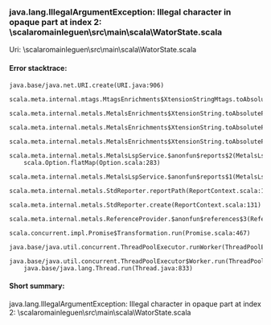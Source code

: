 ### java.lang.IllegalArgumentException: Illegal character in opaque part at index 2: <WORKSPACE>\scalaromainleguen\src\main\scala\WatorState.scala

Uri: <WORKSPACE>\scalaromainleguen\src\main\scala\WatorState.scala


#### Error stacktrace:

```
java.base/java.net.URI.create(URI.java:906)
	scala.meta.internal.mtags.MtagsEnrichments$XtensionStringMtags.toAbsolutePath(MtagsEnrichments.scala:188)
	scala.meta.internal.metals.MetalsEnrichments$XtensionString.toAbsolutePath(MetalsEnrichments.scala:756)
	scala.meta.internal.metals.MetalsEnrichments$XtensionString.toAbsolutePath(MetalsEnrichments.scala:753)
	scala.meta.internal.metals.MetalsEnrichments$XtensionString.toAbsolutePathSafe(MetalsEnrichments.scala:739)
	scala.meta.internal.metals.MetalsLspService.$anonfun$reports$2(MetalsLspService.scala:164)
	scala.Option.flatMap(Option.scala:283)
	scala.meta.internal.metals.MetalsLspService.$anonfun$reports$1(MetalsLspService.scala:162)
	scala.meta.internal.metals.StdReporter.reportPath(ReportContext.scala:163)
	scala.meta.internal.metals.StdReporter.create(ReportContext.scala:131)
	scala.meta.internal.metals.ReferenceProvider.$anonfun$references$3(ReferenceProvider.scala:200)
	scala.concurrent.impl.Promise$Transformation.run(Promise.scala:467)
	java.base/java.util.concurrent.ThreadPoolExecutor.runWorker(ThreadPoolExecutor.java:1136)
	java.base/java.util.concurrent.ThreadPoolExecutor$Worker.run(ThreadPoolExecutor.java:635)
	java.base/java.lang.Thread.run(Thread.java:833)
```
#### Short summary: 

java.lang.IllegalArgumentException: Illegal character in opaque part at index 2: <WORKSPACE>\scalaromainleguen\src\main\scala\WatorState.scala
